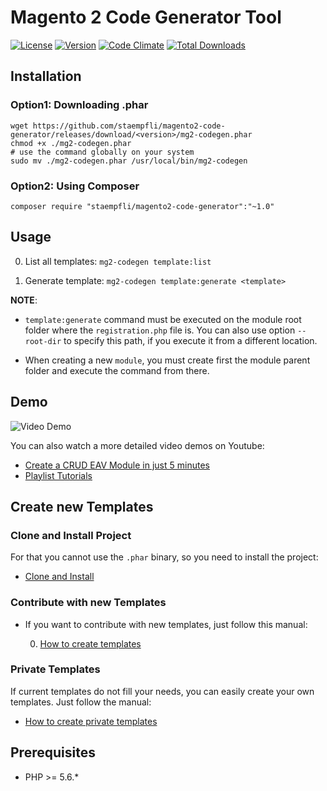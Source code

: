 # Magento 2 Code Generator Tool

[![License](https://img.shields.io/packagist/l/staempfli/magento2-code-generator.svg)](https://packagist.org/packages/staempfli/magento2-code-generator)
[![Version](https://img.shields.io/packagist/vpre/staempfli/magento2-code-generator.svg)](https://packagist.org/packages/staempfli/magento2-code-generator)
[![Code Climate](https://img.shields.io/codeclimate/github/staempfli/magento2-code-generator.svg)](https://codeclimate.com/github/staempfli/magento2-module-spreadsheet/)
[![Total Downloads](https://img.shields.io/github/downloads/staempfli/magento2-code-generator/total.svg)](https://packagist.org/packages/staempfli/magento2-code-generator)

## Installation

### Option1: Downloading .phar

```
wget https://github.com/staempfli/magento2-code-generator/releases/download/<version>/mg2-codegen.phar
chmod +x ./mg2-codegen.phar
# use the command globally on your system
sudo mv ./mg2-codegen.phar /usr/local/bin/mg2-codegen
```

### Option2: Using Composer

```
composer require "staempfli/magento2-code-generator":"~1.0"
```


## Usage

0. List all templates: `mg2-codegen template:list`

0. Generate template: `mg2-codegen template:generate <template>`

**NOTE**:
    
* `template:generate` command must be executed on the module root folder where the `registration.php` file is.
You can also use option `--root-dir` to specify this path, if you execute it from a different location.

* When creating a new `module`, you must create first the module parent folder and execute the command from there.

## Demo

![Video Demo](docs/img/video-demo.gif)

You can also watch a more detailed video demos on Youtube:

* [Create a CRUD EAV Module in just 5 minutes](https://www.youtube.com/watch?v=f8qBnOIRIs4)
* [Playlist Tutorials](https://www.youtube.com/playlist?list=PLBt8dizedSZCxuqK41vG01_MngJQPRuMj)

## Create new Templates
    
### Clone and Install Project
 
For that you cannot use the `.phar` binary, so you need to install the project:

* [Clone and Install](docs/clone-install.md)
    
### Contribute with new Templates

* If you want to contribute with new templates, just follow this manual:

    0. [How to create templates](docs/createTemplates.md)
    
### Private Templates

If current templates do not fill your needs, you can easily create your own templates. Just follow the manual:

* [How to create private templates](docs/privateTemplates.md)
    
## Prerequisites

- PHP >= 5.6.*


